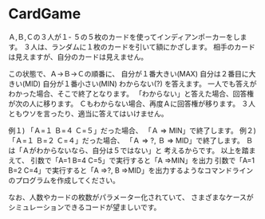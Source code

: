 # CardGame
Ａ,Ｂ,Ｃの３人が１- ５の５枚のカードを使ってインディアンポーカーをします。
３人は、ランダムに１枚のカードを引いて額にかざします。
相手のカードは見えますが、自分のカードは見えません。

この状態で、Ａ->Ｂ->Ｃの順番に、
自分が１番大きい(MAX)
自分は２番目に大きい(MID)
自分が１番小さい(MIN)
わからない(?)
を答えます。
一人でも答えがわかった場合、そこで終了となります。
「わからない」と答えた場合、回答権が次の人に移ります。
Ｃもわからない場合、再度Ａに回答権が移ります。
３人ともウソを言ったり、適当に答えてはいけません。

例１)	「Ａ=１ Ｂ=４ Ｃ=５」だった場合、
「Ａ => MIN」で終了します。
例２)	「Ａ=１ Ｂ=２ Ｃ=４」だった場合、
「Ａ => ?, Ｂ => MID」で終了します。
Ｂは「Ａがわからないなら、自分は５ではない」と
考えるからです。
以上を踏まえて、
引数で「A=1 B=4 C=5」で実行すると「A =>MIN」を出力
引数で「A=1 B=2 C=4」で実行すると「A =>?, B =>MID」を出力するようなコマンドラインのプログラムを作成してください。

なお、人数やカードの枚数がパラメーター化されていて、
さまざまなケースがシミュレーションできるコードが望ましいです。
